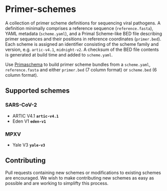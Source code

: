 # Primer-schemes

A collection of primer scheme definitions for sequencing viral pathogens. A definition minimally comprises a reference sequence (`reference.fasta`), YAML metadata (`scheme.yaml`), and a Primal Scheme-like BED file describing primer sequences and their positions in reference coordinates (`primer.bed`). Each scheme is assigned an identifier consisting of the scheme family and version, e.g. `artic-v4.1`, `midnight-v2`. A checksum of the BED file contents is generated at build time and added to `scheme.yaml`.

Use [Primaschema](https://github.com/pha4ge/primaschema) to build primer scheme bundles from a `scheme.yaml`, `reference.fasta` and either `primer.bed` (7 column format) or `scheme.bed` (6 column format).



## Supported schemes

### SARS-CoV-2

- ARTIC V4.1 **`artic-v4.1`**
- Eden V1 **`eden-v1`** 

### MPXV

- Yale V3 **`yale-v3`**



## Contributing

Pull requests containing new schemes or modifications to existing schemes are encouraged. We wish to make contributing new schemes as easy as possible and are working to simplifty this process.
